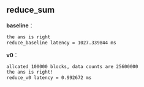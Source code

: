 ## reduce_sum



**baseline**：

```bash
the ans is right
reduce_baseline latency = 1027.339844 ms
```



**v0**：

```bash
allcated 100000 blocks, data counts are 25600000
the ans is right!
reduce_v0 latency = 0.992672 ms
```